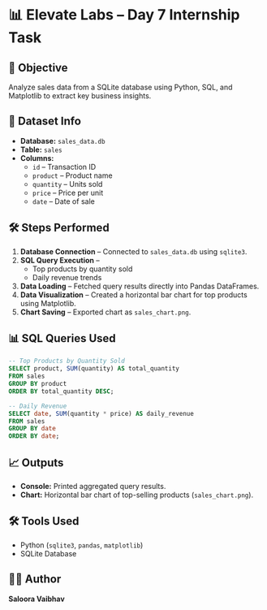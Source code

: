 # 📊 Elevate Labs – Day 7 Internship Task  

## 🎯 Objective  
Analyze sales data from a SQLite database using Python, SQL, and Matplotlib to extract key business insights.  

## 📂 Dataset Info  
- **Database:** `sales_data.db`  
- **Table:** `sales`  
- **Columns:**  
  - `id` – Transaction ID  
  - `product` – Product name  
  - `quantity` – Units sold  
  - `price` – Price per unit  
  - `date` – Date of sale  

## 🛠 Steps Performed  
1. **Database Connection** – Connected to `sales_data.db` using `sqlite3`.  
2. **SQL Query Execution** –  
   - Top products by quantity sold  
   - Daily revenue trends  
3. **Data Loading** – Fetched query results directly into Pandas DataFrames.  
4. **Data Visualization** – Created a horizontal bar chart for top products using Matplotlib.  
5. **Chart Saving** – Exported chart as `sales_chart.png`.  

## 📊 SQL Queries Used  
```sql
-- Top Products by Quantity Sold
SELECT product, SUM(quantity) AS total_quantity
FROM sales
GROUP BY product
ORDER BY total_quantity DESC;

-- Daily Revenue
SELECT date, SUM(quantity * price) AS daily_revenue
FROM sales
GROUP BY date
ORDER BY date;
````

## 📈 Outputs

* **Console:** Printed aggregated query results.
* **Chart:** Horizontal bar chart of top-selling products (`sales_chart.png`).

## 🛠 Tools Used

* Python (`sqlite3`, `pandas`, `matplotlib`)
* SQLite Database

## 👨‍💻 Author

**Saloora Vaibhav**

